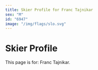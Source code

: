 ```yaml
---
title: Skier Profile for Franc Tajnikar
sex: "M"
id: "6947"
image: "/img/flags/slo.svg" 
---
```


# Skier Profile

This page is for: Franc Tajnikar.
    
